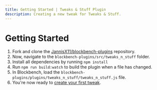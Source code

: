 ```yaml
---
title: Getting Started | Tweaks & Stuff Plugin
description: Creating a new tweak for Tweaks & Stuff.
---
```


# Getting Started

1. Fork and clone the [JannisX11/blockbench-plugins](https://github.com/JannisX11/blockbench-plugins/fork) repository.
2. Now, navigate to the `blockbench-plugins/src/tweaks_n_stuff` folder.
3. Install all dependencies by running `npm install`
4. Run `npm run build:watch` to build the plugin when a file has changed.
5. In Blockbench, load the `blockbench-plugins/plugins/tweaks_n_stuff/tweaks_n_stuff.js` file.
6. You're now ready to [create your first tweak](./tweak.md).
